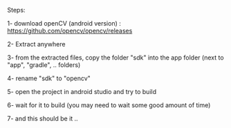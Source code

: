 Steps:

1- download openCV (android version) : https://github.com/opencv/opencv/releases

2- Extract anywhere

3- from the extracted files, copy the folder "sdk" into the app folder (next to "app", "gradle", .. folders)

4- rename "sdk" to "opencv"

5- open the project in android studio and try to build

6- wait for it to build (you may need to wait some good amount of time)

7- and this should be it .. 

